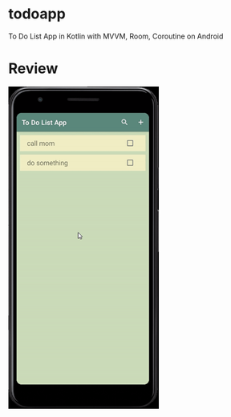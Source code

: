 # todoapp
To Do List App in Kotlin with MVVM, Room, Coroutine on Android

# Review
<img src="/todoapp.gif" width="300" height="643"/>

